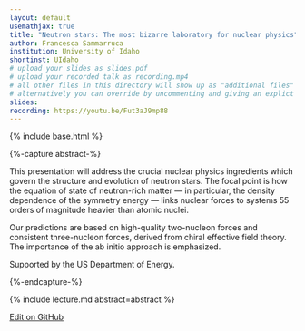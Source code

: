 ```yaml
---
layout: default
usemathjax: true
title: "Neutron stars: The most bizarre laboratory for nuclear physics"
author: Francesca Sammarruca
institution: University of Idaho
shortinst: UIdaho
# upload your slides as slides.pdf
# upload your recorded talk as recording.mp4
# all other files in this directory will show up as "additional files"
# alternatively you can override by uncommenting and giving an explict URL:
slides: 
recording: https://youtu.be/Fut3aJ9mp88
---
```

{% include base.html %}

{%-capture abstract-%}

This presentation will address the crucial nuclear physics ingredients which govern the structure and evolution of neutron stars. The focal point is how the equation of state of neutron-rich matter — in particular, the density dependence of the symmetry energy — links nuclear forces to systems 55 orders of magnitude heavier than atomic nuclei.

Our predictions are based on high-quality two-nucleon forces and consistent three-nucleon forces, derived from chiral effective field theory. The importance of the ab initio approach is emphasized.

Supported by the US Department of Energy.

{%-endcapture-%}

<div class="col-xs-12" markdown="1">
{% include lecture.md abstract=abstract %}

[Edit on GitHub](https://github.com/EinsteinToolkit/et2021uiuc/edit/master/{{page.path}})
</div>
